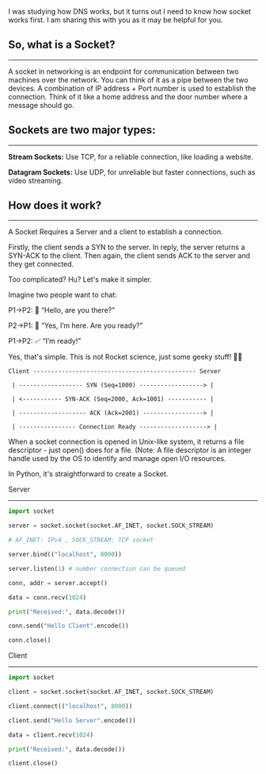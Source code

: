 I was studying how DNS works, but it turns out I need to know how socket works first. I am sharing this with you as it may be helpful for you.





## So, what is a Socket? 

---------------------

A socket in networking is an endpoint for communication between two machines over the network. You can think of it as a pipe between the two devices. A combination of IP address + Port number is used to establish the connection. Think of it like a home address and the door number where a message should go.





## Sockets are two major types:

----------------------------

**Stream Sockets:** Use TCP, for a reliable connection, like loading a website.

**Datagram Sockets:** Use UDP, for unreliable but faster connections,  such as video streaming.



## How does it work?

--------------

A Socket Requires a Server and a client to establish a connection. 

Firstly, the client sends a  SYN to the server. In reply, the server returns a SYN-ACK to the client. Then again, the client sends ACK to the server and they get connected. 

Too complicated? Hu? Let's make it simpler.

Imagine two people want to chat:

P1->P2: 👋 “Hello, are you there?”

P2->P1: 🤝 “Yes, I’m here. Are you ready?”

P1->P2:  ✅ “I’m ready!”



Yes, that's simple. This is not Rocket science, just some geeky stuff! 😵‍💫


```
Client ---------------------------------------------- Server

 | ------------------ SYN (Seq=1000) ------------------> |

 | <----------- SYN-ACK (Seq=2000, Ack=1001) ----------- |

 | ------------------- ACK (Ack=2001) -----------------> |

 | ---------------- Connection Ready -------------------> |
```


When a socket connection is opened in Unix-like system, it returns a file descriptor - just open() does for a file. (Note: A file descriptor is an integer handle used by the OS to identify and manage open I/O resources.





In Python, it's straightforward to create a Socket.

Server

-------
```python
import socket

server = socket.socket(socket.AF_INET, socket.SOCK_STREAM)

# AF_INET: IPv4 , SOCK_STREAM: TCP socket

server.bind(("localhost", 8000))

server.listen(1) # number connection can be queued

conn, addr = server.accept()

data = conn.recv(1024)

print("Received:", data.decode())

conn.send("Hello Client".encode())

conn.close()
```


Client

------
```python
import socket

client = socket.socket(socket.AF_INET, socket.SOCK_STREAM)

client.connect(("localhost", 8000))

client.send("Hello Server".encode())

data = client.recv(1024)

print("Received:", data.decode())

client.close()

```